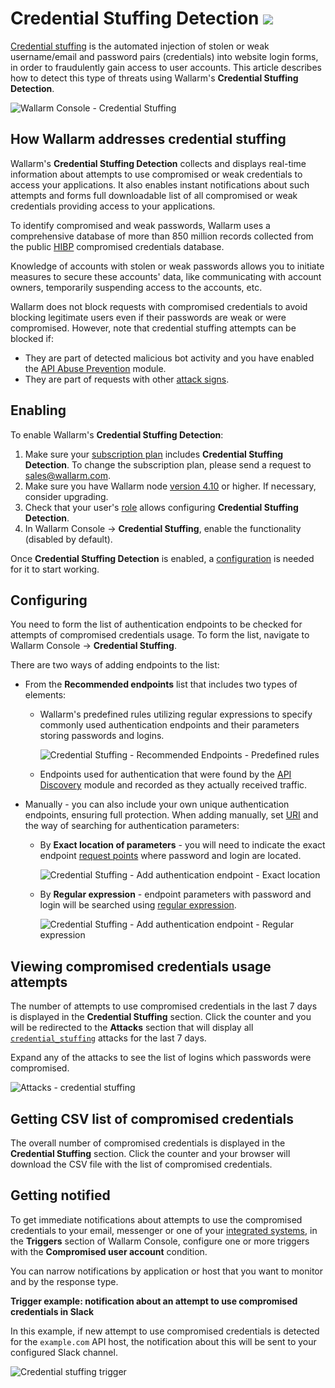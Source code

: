 # Credential Stuffing Detection <a href="../subscription-plans/#subscription-plans"><img src="../../images/api-security-tag.svg" style="border: none;"></a>

[Credential stuffing](https://owasp.org/www-community/attacks/Credential_stuffing) is the automated injection of stolen or weak username/email and password pairs (credentials) into website login forms, in order to fraudulently gain access to user accounts. This article describes how to detect this type of threats using Wallarm's **Credential Stuffing Detection**.

![Wallarm Console - Credential Stuffing](../images/about-wallarm-waf/credential-stuffing/credential-stuffing.png)

## How Wallarm addresses credential stuffing

Wallarm's **Credential Stuffing Detection** collects and displays real-time information about attempts to use compromised or weak credentials to access your applications. It also enables instant notifications about such attempts and forms full downloadable list of all compromised or weak credentials providing access to your applications.

To identify compromised and weak passwords, Wallarm uses a comprehensive database of more than 850 million records collected from the public [HIBP](https://haveibeenpwned.com/) compromised credentials database.

Knowledge of accounts with stolen or weak passwords allows you to initiate measures to secure these accounts' data, like communicating with account owners, temporarily suspending access to the accounts, etc.

Wallarm does not block requests with compromised credentials to avoid blocking legitimate users even if their passwords are weak or were compromised. However, note that credential stuffing attempts can be blocked if:

* They are part of detected malicious bot activity and you have enabled the [API Abuse Prevention](../about-wallarm/api-abuse-prevention.md) module.
* They are part of requests with other [attack signs](../attacks-vulns-list.md).

## Enabling

To enable Wallarm's **Credential Stuffing Detection**:

1. Make sure your [subscription plan](../about-wallarm/subscription-plans.md#subscription-plans) includes **Credential Stuffing Detection**. To change the subscription plan, please send a request to [sales@wallarm.com](mailto:sales@wallarm.com?subject=Change%20Wallarm%20subscription%20plan%20to%20include%20Credential%20Stuffing%20Detection&body=Hello%20Wallarm%20Sales%20Team%2C%0AI%27m%20writing%20to%20request%20the%20change%20of%20Wallarm%20subscription%20plan%20to%20the%20one%20that%20includes%20the%20Credential%20Stuffing%20Detection.%0AThank%20you%20for%20your%20time%20and%20assistance.).
1. Make sure you have Wallarm node [version 4.10](../updating-migrating/what-is-new.md) or higher. If necessary, consider upgrading.
1. Check that your user's [role](../user-guides/settings/users.md#user-roles) allows configuring **Credential Stuffing Detection**.
1. In Wallarm Console → **Credential Stuffing**, enable the functionality (disabled by default).

Once **Credential Stuffing Detection** is enabled, a [configuration](#configuring) is needed for it to start working.

## Configuring

You need to form the list of authentication endpoints to be checked for attempts of compromised credentials usage. To form the list, navigate to Wallarm Console → **Credential Stuffing**.

There are two ways of adding endpoints to the list:

* From the **Recommended endpoints** list that includes two types of elements:

    * Wallarm's predefined rules utilizing regular expressions to specify commonly used authentication endpoints and their parameters storing passwords and logins.

        ![Credential Stuffing - Recommended Endpoints - Predefined rules](../images/about-wallarm-waf/credential-stuffing/credential-stuffing-predefined-rules.png)

    * Endpoints used for authentication that were found by the [API Discovery](../api-discovery/overview.md) module and recorded as they actually received traffic.

* Manually - you can also include your own unique authentication endpoints, ensuring full protection. When adding manually, set [URI](../user-guides/rules/add-rule.md#uri-constructor) and the way of searching for authentication parameters:

    * By **Exact location of parameters** - you will need to indicate the exact endpoint [request points](../user-guides/rules/add-rule.md#points) where password and login are located.

        ![Credential Stuffing - Add authentication endpoint - Exact location](../images/about-wallarm-waf/credential-stuffing/credential-stuffing-add-endpoint-exact-location.png)

    * By **Regular expression** - endpoint parameters with password and login will be searched using [regular expression](../user-guides/rules/add-rule.md#condition-type-regex).

        ![Credential Stuffing - Add authentication endpoint - Regular expression](../images/about-wallarm-waf/credential-stuffing/credential-stuffing-add-endpoint-regexp.png)

## Viewing compromised credentials usage attempts

The number of attempts to use compromised credentials in the last 7 days is displayed in the **Credential Stuffing** section. Click the counter and you will be redirected to the **Attacks** section that will display all [`credential_stuffing`](../user-guides/search-and-filters/use-search.md#search-by-attack-type) attacks for the last 7 days.

Expand any of the attacks to see the list of logins which passwords were compromised.

![Attacks - credential stuffing](../images/about-wallarm-waf/credential-stuffing/credential-stuffing-attacks.png)

## Getting CSV list of compromised credentials

The overall number of compromised credentials is displayed in the **Credential Stuffing** section. Click the counter and your browser will download the CSV file with the list of compromised credentials.

## Getting notified

To get immediate notifications about attempts to use the compromised credentials to your email, messenger or one of your [integrated systems](../user-guides/settings/integrations/integrations-intro.md), in the **Triggers** section of Wallarm Console, configure one or more triggers with the **Compromised user account** condition.

You can narrow notifications by application or host that you want to monitor and by the response type.

**Trigger example: notification about an attempt to use compromised credentials in Slack**

In this example, if new attempt to use compromised credentials is detected for the `example.com` API host, the notification about this will be sent to your configured Slack channel.

![Credential stuffing trigger](../images/user-guides/triggers/trigger-example-credentials-stuffing.png)

<!-- Add this after node 4.10 and trigger are available

**To test the trigger:**

1. Go to Wallarm Console → **Integrations** in the [US](https://us1.my.wallarm.com/integrations/) or [EU](https://my.wallarm.com/integrations/) cloud, and configure [integration with Slack](../user-guides/settings/integrations/slack.md).
1. In **Triggers**, create trigger as shown above.
1. Send request containing compromised credentials to the `example.com/users/TBD` endpoint to get the `200` (`OK`) response:

    ```
    request TBD
    ```

1. In the **Attacks** section, check that your request has been registered as event of the `credential_stuffing` type: attempt to use the compromised credentials. 
1. Expand the attack to make sure it contains the compromised login information.
1. Check messages in your Slack channel like:
    ```
    [wallarm] Message header TBD

    Message content TBD.

    ```  -->
